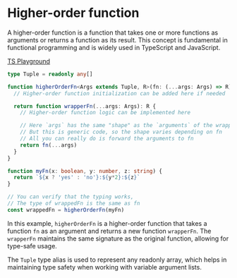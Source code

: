 # Higher-order function #

A higher-order function is a function that takes one or more functions as arguments or returns a function as its result. This concept is fundamental in functional programming and is widely used in TypeScript and JavaScript.

[TS Playground][1]

```typescript
type Tuple = readonly any[]

function higherOrderFn<Args extends Tuple, R>(fn: (...args: Args) => R) {
  // Higher-order function initialization can be added here if needed

  return function wrapperFn(...args: Args): R {
    // Higher-order function logic can be implemented here

    // Here `args` has the same "shape" as the `arguments` of the wrapped fn
    // But this is generic code, so the shape varies depending on fn
    // All you can really do is forward the arguments to fn
    return fn(...args)
  }
}

function myFn(x: boolean, y: number, z: string) {
  return `${x ? 'yes' : 'no'}:${y*2}:${z}`
}

// You can verify that the typing works,
// The type of wrappedFn is the same as fn
const wrappedFn = higherOrderFn(myFn)
```

In this example, `higherOrderFn` is a higher-order function that takes a function `fn` as an argument and returns a new function `wrapperFn`. The `wrapperFn` maintains the same signature as the original function, allowing for type-safe usage.

The `Tuple` type alias is used to represent any readonly array, which helps in maintaining type safety when working with variable argument lists.

[1]: https://www.typescriptlang.org/play?#code/C4TwDgpgBAKgrmANtAvFAThAhgEwPYB2iIUWBIA2gLoCwAUPQGZwEDGwAloVABYcDmPCOgDy6HMIBiBADwBBdPwDOUCAA9gEAjhXwkEADRQASgD4AFIwIAuKOYB0jrIqW2FygJRQUpk14De9FBQAPQhUBwESsLAvAJC6FB44sJQVhEEHJxYiBwAXlic3AkQ9EEYEMBw6ARpLOxctQDu6FhgkOjSDk4ubi4etsZQgXTBwWEZ0eixfIKpyRKJ6Yh4-BysvMKlDKNjEyVQAAbOyoe8WCrAQlBKWAC20ABESjxtEI+kl9fHinAPBMAlGc8IwoFdoC02pAcGkCOVxuEAEZwWJXDgqdFQfhaYTrKCsPASIxKPBg64vN5QABuzg4EBUEkg2ki-CStSs8NC4RyiCgIDwcHxZAqPJI+AiKkYySazhh4NIv3+gLBpI5u2CmCqNVh3XsJyUHnKAF96Cadsw2EVancQF01LZEXg8MgyEYQLYCH9EcIjHlbEpgOgWQFyprqrVDgASfxqKAAfigAHIQPTE1BbImCHhE0brNGQAAqABMuejeSNh1NZToE35gtYwqpuMYJCuhTJ0FAYBZUCayQA1koDPQJvKu9AQb3Wu0IDhpBKOzd7tALrD6ASorFITO57U0LMEmJFl0bdJDXQgA
